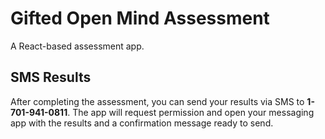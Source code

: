 # Gifted Open Mind Assessment

A React-based assessment app.

## SMS Results

After completing the assessment, you can send your results via SMS to **1-701-941-0811**. The app will request permission and open your messaging app with the results and a confirmation message ready to send.
